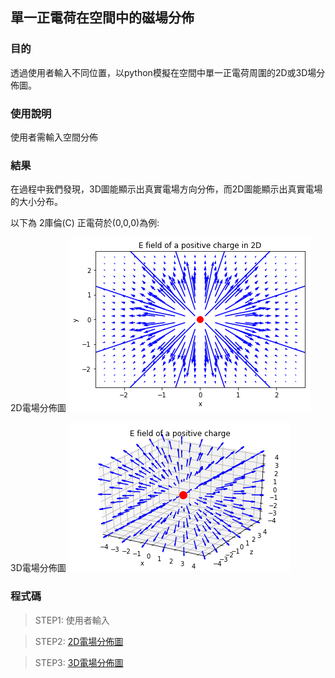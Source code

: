 ## 單一正電荷在空間中的磁場分佈 #


### 目的 
透過使用者輸入不同位置，以python模擬在空間中單一正電荷周圍的2D或3D場分佈圖。


### 使用說明
使用者需輸入空間分佈



### 結果

在過程中我們發現，3D圖能顯示出真實電場方向分佈，而2D圖能顯示出真實電場的大小分布。

以下為 2庫倫(C) 正電荷於(0,0,0)為例:

2D電場分佈圖
![2D電場分佈圖](https://raw.githubusercontent.com/ShihPingLai/Group-9/master/E%20field/2D.png)

3D電場分佈圖
![3D電場分佈圖](https://raw.githubusercontent.com/ShihPingLai/Group-9/master/E%20field/3D.png)


### 程式碼

> STEP1: 使用者輸入

> STEP2: [2D電場分佈圖](https://github.com/ShihPingLai/Group-9/blob/master/E%20field/E%20field%20of%20a%20positive%20charge%20in%202D.ipynb)

> STEP3: [3D電場分佈圖](https://github.com/ShihPingLai/Group-9/blob/master/E%20field/E%20field%20of%20a%20positive%20charge%20in%203D.ipynb)

